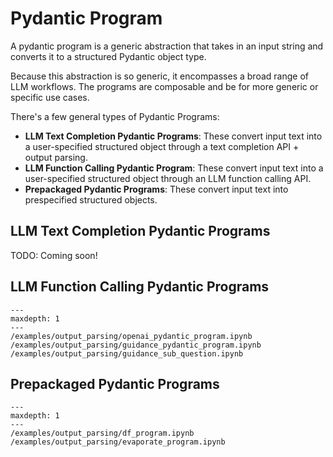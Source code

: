# Pydantic Program

A pydantic program is a generic abstraction that takes in an input string and converts it to a structured Pydantic object type.

Because this abstraction is so generic, it encompasses a broad range of LLM workflows. The programs are composable and be for more generic or specific use cases.

There's a few general types of Pydantic Programs:

- **LLM Text Completion Pydantic Programs**: These convert input text into a user-specified structured object through a text completion API + output parsing.
- **LLM Function Calling Pydantic Program**: These convert input text into a user-specified structured object through an LLM function calling API.
- **Prepackaged Pydantic Programs**: These convert input text into prespecified structured objects.

## LLM Text Completion Pydantic Programs

TODO: Coming soon!

## LLM Function Calling Pydantic Programs

```{toctree}
---
maxdepth: 1
---
/examples/output_parsing/openai_pydantic_program.ipynb
/examples/output_parsing/guidance_pydantic_program.ipynb
/examples/output_parsing/guidance_sub_question.ipynb
```

## Prepackaged Pydantic Programs

```{toctree}
---
maxdepth: 1
---
/examples/output_parsing/df_program.ipynb
/examples/output_parsing/evaporate_program.ipynb
```
